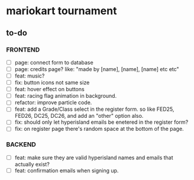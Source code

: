 # mariokart tournament

## to-do

### FRONTEND

- [ ] page: connect form to database
- [ ] page: credits page? like: "made by [name], [name], [name] etc etc"
- [ ] feat: music?
- [ ] fix: button icons not same size
- [ ] feat: hover effect on buttons
- [ ] feat: racing flag animation in background.
- [ ] refactor: improve particle code.
- [ ] feat: add a Grade/Class select in the register form. so like FED25, FED26, DC25, DC26, and add an "other" option also.
- [ ] fix: should only let hyperisland emails be enetered in the register form?
- [ ] fix: on register page there's random space at the bottom of the page.

### BACKEND

- [ ] feat: make sure they are valid hyperisland names and emails that actually exist?
- [ ] feat: confirmation emails when signing up.
